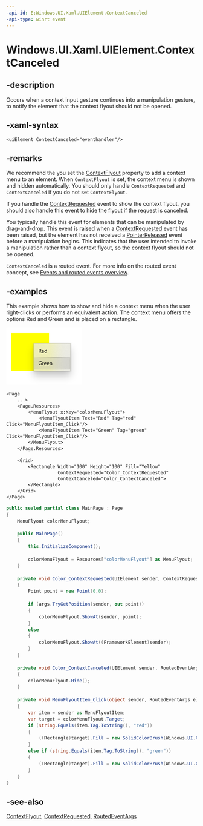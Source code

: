 ```yaml
---
-api-id: E:Windows.UI.Xaml.UIElement.ContextCanceled
-api-type: winrt event
---
```


<!-- Event syntax
public event Windows.Foundation.TypedEventHandler ContextCanceled<Windows.UI.Xaml.UIElement,  Windows.UI.Xaml.RoutedEventArgs>
-->

# Windows.UI.Xaml.UIElement.ContextCanceled

## -description

Occurs when a context input gesture continues into a manipulation gesture, to notify the element that the context flyout should not be opened.



## -xaml-syntax

```xaml
<uiElement ContextCanceled="eventhandler"/>
```

## -remarks

We recommend the you set the [ContextFlyout](uielement_contextflyout.md) property to add a context menu to an element. When `ContextFlyout` is set, the context menu is shown and hidden automatically. You should only handle `ContextRequested` and `ContextCanceled` if you do not set `ContextFlyout`.

If you handle the [ContextRequested](uielement_contextrequested.md) event to show the context flyout, you should also handle this event to hide the flyout if the request is canceled.

You typically handle this event for elements that can be manipulated by drag-and-drop. This event is raised when a [ContextRequested](uielement_contextrequested.md) event has been raised, but the element has not received a [PointerReleased](uielement_pointerreleased.md) event before a manipulation begins. This indicates that the user intended to invoke a manipulation rather than a context flyout, so the context flyout should not be opened.

`ContextCanceled` is a routed event. For more info on the routed event concept, see [Events and routed events overview](/windows/uwp/xaml-platform/events-and-routed-events-overview).

## -examples

This example shows how to show and hide a context menu when the user right-clicks or performs an equivalent action. The context menu offers the options Red and Green and is placed on a rectangle.

<img alt="A context menu showing the options red and green" src="images/context-menu-colors.png" />

```xaml
<Page
    ...>
    <Page.Resources>
        <MenuFlyout x:Key="colorMenuFlyout">
            <MenuFlyoutItem Text="Red" Tag="red" Click="MenuFlyoutItem_Click"/>
            <MenuFlyoutItem Text="Green" Tag="green" Click="MenuFlyoutItem_Click"/>
        </MenuFlyout>
    </Page.Resources>

    <Grid>
        <Rectangle Width="100" Height="100" Fill="Yellow"
                   ContextRequested="Color_ContextRequested" 
                   ContextCanceled="Color_ContextCanceled">
        </Rectangle>
    </Grid>
</Page>
```

```csharp
public sealed partial class MainPage : Page
{
    MenuFlyout colorMenuFlyout;

    public MainPage()
    {
        this.InitializeComponent();

        colorMenuFlyout = Resources["colorMenuFlyout"] as MenuFlyout;
    }

    private void Color_ContextRequested(UIElement sender, ContextRequestedEventArgs args)
    {
        Point point = new Point(0,0);

        if (args.TryGetPosition(sender, out point))
        {
            colorMenuFlyout.ShowAt(sender, point);
        }
        else
        {
            colorMenuFlyout.ShowAt((FrameworkElement)sender);
        }
    }

    private void Color_ContextCanceled(UIElement sender, RoutedEventArgs args)
    {
        colorMenuFlyout.Hide();
    }

    private void MenuFlyoutItem_Click(object sender, RoutedEventArgs e)
    {
        var item = sender as MenuFlyoutItem;
        var target = colorMenuFlyout.Target;
        if (string.Equals(item.Tag.ToString(), "red"))
        {
            ((Rectangle)target).Fill = new SolidColorBrush(Windows.UI.Colors.Red);
        }
        else if (string.Equals(item.Tag.ToString(), "green"))
        {
            ((Rectangle)target).Fill = new SolidColorBrush(Windows.UI.Colors.Green);
        }
    }
}
```

## -see-also

[ContextFlyout](uielement_contextflyout.md), [ContextRequested](uielement_contextrequested.md), [RoutedEventArgs](routedeventargs.md)
